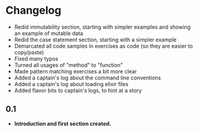 # Changelog


* Redid immutability section, starting with simpler examples and showing an example of mutable data
* Redid the case statement section, starting with a simpler example
* Demarcated all code samples in exercises as code (so they are easier to copy/paste)
* Fixed many typos
* Turned all usages of "method" to "function"
* Made pattern matching exercises a bit more clear
* Added a captain's log about the command line conventions
* Added a captain's log about loading elixir files
* Added flavor bits to captain's logs, to hint at a story

## 0.1

* **Introduction and first section created.**
